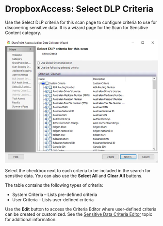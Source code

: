 # DropboxAccess: Select DLP Criteria

Use the Select DLP criteria for this scan page to configure criteria to use for discovering sensitive data. It is a wizard page for the Scan for Sensitive Content category.

![Dropbox Access Auditor Data Collector Wizard Select DLP criteria page](../../../../../../static/img/product_docs/accessanalyzer/enterpriseauditor/admin/datacollector/spaa/selectdlpcriteria.webp)

Select the checkbox next to each criteria to be included in the search for sensitive data. You can also use the __Select All__ and __Clear All__ buttons.

The table contains the following types of criteria:

- System Criteria – Lists pre-defined criteria
- User Criteria – Lists user-defined criteria

Use the __Edit__ button to access the Criteria Editor where user-defined criteria can be created or customized. See the [Sensitive Data Criteria Editor](../../../sensitivedatadiscovery/criteriaeditor/overview.md) topic for additional information.
